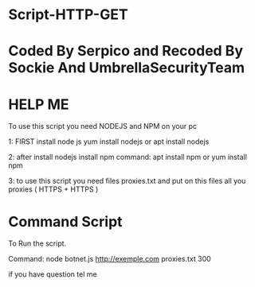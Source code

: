 # Script-HTTP-GET

# Coded By Serpico and Recoded By Sockie And UmbrellaSecurityTeam #

# HELP ME #

To use this script you need NODEJS and NPM on your pc

1: FIRST install node js yum install nodejs or apt install nodejs

2: after install nodejs install npm command: apt install npm or yum install npm

3: to use this script you need files proxies.txt and put on this files all you proxies ( HTTPS + HTTPS ) 

# Command Script #
To Run the script.

Command: node botnet.js http://exemple.com proxies.txt 300

if you have question tel me 
